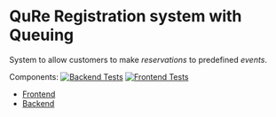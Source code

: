 # QuRe Registration system with Queuing

System to allow customers to make *reservations* to predefined *events*.

Components:
[![Backend Tests](https://github.com/JValtteri/qure/actions/workflows/backend-tests.yml/badge.svg)](https://github.com/JValtteri/qure/actions/workflows/backend-tests.yml)
[![Frontend Tests](https://github.com/JValtteri/qure/actions/workflows/frontend-tests.yml/badge.svg)](https://github.com/JValtteri/qure/actions/workflows/frontend-tests.yml)

- [Frontend](client/README.md)
- [Backend](server/README.md)
